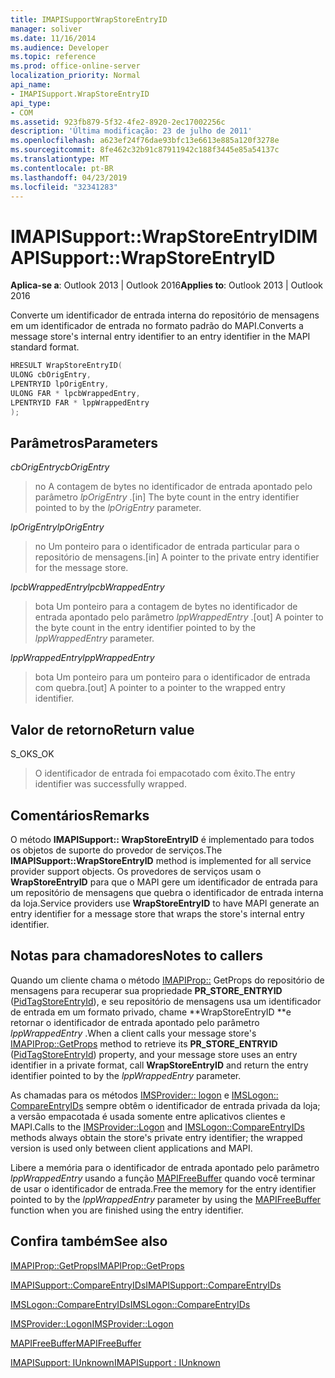 ```yaml
---
title: IMAPISupportWrapStoreEntryID
manager: soliver
ms.date: 11/16/2014
ms.audience: Developer
ms.topic: reference
ms.prod: office-online-server
localization_priority: Normal
api_name:
- IMAPISupport.WrapStoreEntryID
api_type:
- COM
ms.assetid: 923fb879-5f32-4fe2-8920-2ec17002256c
description: 'Última modificação: 23 de julho de 2011'
ms.openlocfilehash: a623ef24f76dae93bfc13e6613e885a120f3278e
ms.sourcegitcommit: 8fe462c32b91c87911942c188f3445e85a54137c
ms.translationtype: MT
ms.contentlocale: pt-BR
ms.lasthandoff: 04/23/2019
ms.locfileid: "32341283"
---
```

# <a name="imapisupportwrapstoreentryid"></a><span data-ttu-id="65c32-103">IMAPISupport::WrapStoreEntryID</span><span class="sxs-lookup"><span data-stu-id="65c32-103">IMAPISupport::WrapStoreEntryID</span></span>

  
  
<span data-ttu-id="65c32-104">**Aplica-se a**: Outlook 2013 | Outlook 2016</span><span class="sxs-lookup"><span data-stu-id="65c32-104">**Applies to**: Outlook 2013 | Outlook 2016</span></span> 
  
<span data-ttu-id="65c32-105">Converte um identificador de entrada interna do repositório de mensagens em um identificador de entrada no formato padrão do MAPI.</span><span class="sxs-lookup"><span data-stu-id="65c32-105">Converts a message store's internal entry identifier to an entry identifier in the MAPI standard format.</span></span>
  
```cpp
HRESULT WrapStoreEntryID(
ULONG cbOrigEntry,
LPENTRYID lpOrigEntry,
ULONG FAR * lpcbWrappedEntry,
LPENTRYID FAR * lppWrappedEntry
);
```

## <a name="parameters"></a><span data-ttu-id="65c32-106">Parâmetros</span><span class="sxs-lookup"><span data-stu-id="65c32-106">Parameters</span></span>

 <span data-ttu-id="65c32-107">_cbOrigEntry_</span><span class="sxs-lookup"><span data-stu-id="65c32-107">_cbOrigEntry_</span></span>
  
> <span data-ttu-id="65c32-108">no A contagem de bytes no identificador de entrada apontado pelo parâmetro _lpOrigEntry_ .</span><span class="sxs-lookup"><span data-stu-id="65c32-108">[in] The byte count in the entry identifier pointed to by the  _lpOrigEntry_ parameter.</span></span> 
    
 <span data-ttu-id="65c32-109">_lpOrigEntry_</span><span class="sxs-lookup"><span data-stu-id="65c32-109">_lpOrigEntry_</span></span>
  
> <span data-ttu-id="65c32-110">no Um ponteiro para o identificador de entrada particular para o repositório de mensagens.</span><span class="sxs-lookup"><span data-stu-id="65c32-110">[in] A pointer to the private entry identifier for the message store.</span></span>
    
 <span data-ttu-id="65c32-111">_lpcbWrappedEntry_</span><span class="sxs-lookup"><span data-stu-id="65c32-111">_lpcbWrappedEntry_</span></span>
  
> <span data-ttu-id="65c32-112">bota Um ponteiro para a contagem de bytes no identificador de entrada apontado pelo parâmetro _lppWrappedEntry_ .</span><span class="sxs-lookup"><span data-stu-id="65c32-112">[out] A pointer to the byte count in the entry identifier pointed to by the  _lppWrappedEntry_ parameter.</span></span> 
    
 <span data-ttu-id="65c32-113">_lppWrappedEntry_</span><span class="sxs-lookup"><span data-stu-id="65c32-113">_lppWrappedEntry_</span></span>
  
> <span data-ttu-id="65c32-114">bota Um ponteiro para um ponteiro para o identificador de entrada com quebra.</span><span class="sxs-lookup"><span data-stu-id="65c32-114">[out] A pointer to a pointer to the wrapped entry identifier.</span></span>
    
## <a name="return-value"></a><span data-ttu-id="65c32-115">Valor de retorno</span><span class="sxs-lookup"><span data-stu-id="65c32-115">Return value</span></span>

<span data-ttu-id="65c32-116">S_OK</span><span class="sxs-lookup"><span data-stu-id="65c32-116">S_OK</span></span> 
  
> <span data-ttu-id="65c32-117">O identificador de entrada foi empacotado com êxito.</span><span class="sxs-lookup"><span data-stu-id="65c32-117">The entry identifier was successfully wrapped.</span></span>
    
## <a name="remarks"></a><span data-ttu-id="65c32-118">Comentários</span><span class="sxs-lookup"><span data-stu-id="65c32-118">Remarks</span></span>

<span data-ttu-id="65c32-119">O método **IMAPISupport:: WrapStoreEntryID** é implementado para todos os objetos de suporte do provedor de serviços.</span><span class="sxs-lookup"><span data-stu-id="65c32-119">The **IMAPISupport::WrapStoreEntryID** method is implemented for all service provider support objects.</span></span> <span data-ttu-id="65c32-120">Os provedores de serviços usam o **WrapStoreEntryID** para que o MAPI gere um identificador de entrada para um repositório de mensagens que quebra o identificador de entrada interna da loja.</span><span class="sxs-lookup"><span data-stu-id="65c32-120">Service providers use **WrapStoreEntryID** to have MAPI generate an entry identifier for a message store that wraps the store's internal entry identifier.</span></span> 
  
## <a name="notes-to-callers"></a><span data-ttu-id="65c32-121">Notas para chamadores</span><span class="sxs-lookup"><span data-stu-id="65c32-121">Notes to callers</span></span>

<span data-ttu-id="65c32-122">Quando um cliente chama o método [IMAPIProp::](imapiprop-getprops.md) GetProps do repositório de mensagens para recuperar sua propriedade **PR_STORE_ENTRYID** ([PidTagStoreEntryId](pidtagstoreentryid-canonical-property.md)), e seu repositório de mensagens usa um identificador de entrada em um formato privado, chame \*\*WrapStoreEntryID \*\*e retornar o identificador de entrada apontado pelo parâmetro _lppWrappedEntry_ .</span><span class="sxs-lookup"><span data-stu-id="65c32-122">When a client calls your message store's [IMAPIProp::GetProps](imapiprop-getprops.md) method to retrieve its **PR_STORE_ENTRYID** ([PidTagStoreEntryId](pidtagstoreentryid-canonical-property.md)) property, and your message store uses an entry identifier in a private format, call **WrapStoreEntryID** and return the entry identifier pointed to by the  _lppWrappedEntry_ parameter.</span></span> 
  
<span data-ttu-id="65c32-123">As chamadas para os métodos [IMSProvider:: logon](imsprovider-logon.md) e [IMSLogon:: CompareEntryIDs](imslogon-compareentryids.md) sempre obtêm o identificador de entrada privada da loja; a versão empacotada é usada somente entre aplicativos clientes e MAPI.</span><span class="sxs-lookup"><span data-stu-id="65c32-123">Calls to the [IMSProvider::Logon](imsprovider-logon.md) and [IMSLogon::CompareEntryIDs](imslogon-compareentryids.md) methods always obtain the store's private entry identifier; the wrapped version is used only between client applications and MAPI.</span></span> 
  
<span data-ttu-id="65c32-124">Libere a memória para o identificador de entrada apontado pelo parâmetro _lppWrappedEntry_ usando a função [MAPIFreeBuffer](mapifreebuffer.md) quando você terminar de usar o identificador de entrada.</span><span class="sxs-lookup"><span data-stu-id="65c32-124">Free the memory for the entry identifier pointed to by the  _lppWrappedEntry_ parameter by using the [MAPIFreeBuffer](mapifreebuffer.md) function when you are finished using the entry identifier.</span></span> 
  
## <a name="see-also"></a><span data-ttu-id="65c32-125">Confira também</span><span class="sxs-lookup"><span data-stu-id="65c32-125">See also</span></span>



[<span data-ttu-id="65c32-126">IMAPIProp::GetProps</span><span class="sxs-lookup"><span data-stu-id="65c32-126">IMAPIProp::GetProps</span></span>](imapiprop-getprops.md)
  
[<span data-ttu-id="65c32-127">IMAPISupport::CompareEntryIDs</span><span class="sxs-lookup"><span data-stu-id="65c32-127">IMAPISupport::CompareEntryIDs</span></span>](imapisupport-compareentryids.md)
  
[<span data-ttu-id="65c32-128">IMSLogon::CompareEntryIDs</span><span class="sxs-lookup"><span data-stu-id="65c32-128">IMSLogon::CompareEntryIDs</span></span>](imslogon-compareentryids.md)
  
[<span data-ttu-id="65c32-129">IMSProvider::Logon</span><span class="sxs-lookup"><span data-stu-id="65c32-129">IMSProvider::Logon</span></span>](imsprovider-logon.md)
  
[<span data-ttu-id="65c32-130">MAPIFreeBuffer</span><span class="sxs-lookup"><span data-stu-id="65c32-130">MAPIFreeBuffer</span></span>](mapifreebuffer.md)
  
[<span data-ttu-id="65c32-131">IMAPISupport: IUnknown</span><span class="sxs-lookup"><span data-stu-id="65c32-131">IMAPISupport : IUnknown</span></span>](imapisupportiunknown.md)

